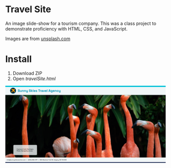 # Travel Site
 An image slide-show for a tourism company. This was a class project to demonstrate proficiency with HTML, CSS, and JavaScript.

 Images are from [unsplash.com](https://unsplash.com/)

  # Install
 1. Download ZIP
 2. Open *travelSite.html*

 ![screenshot](screenshot.png)
